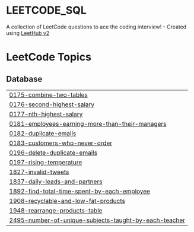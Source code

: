 # LEETCODE_SQL
A collection of LeetCode questions to ace the coding interview! - Created using [LeetHub v2](https://github.com/arunbhardwaj/LeetHub-2.0)

<!---LeetCode Topics Start-->
# LeetCode Topics
## Database
|  |
| ------- |
| [0175-combine-two-tables](https://github.com/AnkitAnandaq/LEETCODE_SQL/tree/master/0175-combine-two-tables) |
| [0176-second-highest-salary](https://github.com/AnkitAnandaq/LEETCODE_SQL/tree/master/0176-second-highest-salary) |
| [0177-nth-highest-salary](https://github.com/AnkitAnandaq/LEETCODE_SQL/tree/master/0177-nth-highest-salary) |
| [0181-employees-earning-more-than-their-managers](https://github.com/AnkitAnandaq/LEETCODE_SQL/tree/master/0181-employees-earning-more-than-their-managers) |
| [0182-duplicate-emails](https://github.com/AnkitAnandaq/LEETCODE_SQL/tree/master/0182-duplicate-emails) |
| [0183-customers-who-never-order](https://github.com/AnkitAnandaq/LEETCODE_SQL/tree/master/0183-customers-who-never-order) |
| [0196-delete-duplicate-emails](https://github.com/AnkitAnandaq/LEETCODE_SQL/tree/master/0196-delete-duplicate-emails) |
| [0197-rising-temperature](https://github.com/AnkitAnandaq/LEETCODE_SQL/tree/master/0197-rising-temperature) |
| [1827-invalid-tweets](https://github.com/AnkitAnandaq/LEETCODE_SQL/tree/master/1827-invalid-tweets) |
| [1837-daily-leads-and-partners](https://github.com/AnkitAnandaq/LEETCODE_SQL/tree/master/1837-daily-leads-and-partners) |
| [1892-find-total-time-spent-by-each-employee](https://github.com/AnkitAnandaq/LEETCODE_SQL/tree/master/1892-find-total-time-spent-by-each-employee) |
| [1908-recyclable-and-low-fat-products](https://github.com/AnkitAnandaq/LEETCODE_SQL/tree/master/1908-recyclable-and-low-fat-products) |
| [1948-rearrange-products-table](https://github.com/AnkitAnandaq/LEETCODE_SQL/tree/master/1948-rearrange-products-table) |
| [2495-number-of-unique-subjects-taught-by-each-teacher](https://github.com/AnkitAnandaq/LEETCODE_SQL/tree/master/2495-number-of-unique-subjects-taught-by-each-teacher) |
<!---LeetCode Topics End-->